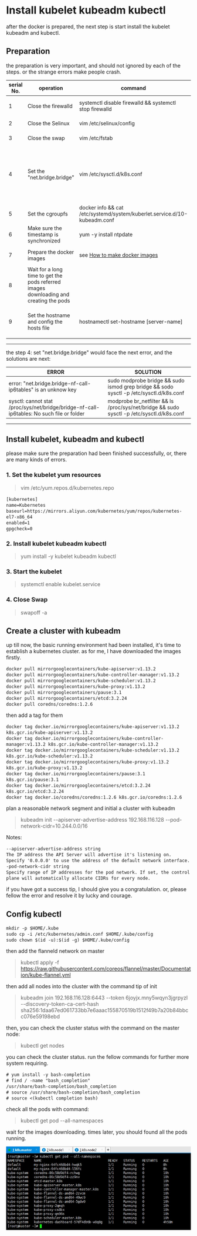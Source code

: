 # Install kubelet kubeadm kubectl
after the docker is prepared, the next step is start install the kubelet kubeadm and kubectl.

## Preparation
the preparation is very important, and should not ignored by each of the steps. or the strange errors make people crash.

serial No. | operation | command | comments
----- | ------ | ----- | -----
1 | Close the firewalld | systemctl disable firewalld && systemctl stop firewalld | firewalld would cause many ports could not be accessed
2 | Close the Selinux | vim /etc/selinux/config | Selinux would cause the right lost
3 | Close the swap | vim /etc/fstab | Close the fstab's swap row
4 | Set the "net.bridge.bridge" | vim /etc/sysctl.d/k8s.conf | add net.bridge.bridge-nf-call-ip6tables = 1 and net.bridge.bridge-nf-call-iptables = 1, then execute sysctl -p /etc/sysctl.d/k8s.conf
5 | Set the cgroupfs | docker info && cat /etc/systemd/system/kuberlet.service.d/10-kubeadm.conf | make sure the both group value equally.
6 | Make sure the timestamp is synchronized | yum -y install ntpdate | Use the 'ntpdate' to synchronize the date of servers
7 | Prepare the docker images | see [How to make docker images](https://github.com/fasimito/kubernetes-cluster/tree/master/4.use-github-docker-make-images) | prepare the kubenetes related docker images
8 | Wait for a long time to get the pods referred images downloading and creating the pods |  | there should need a long time waiting, or fellow step 5
9 | Set the hostname and config the hosts file | hostnamectl set-hostname [server-name] | then config the /etc/hosts file, all servers' hostname must not equally, it would cause conflict.
-----

the step 4: set "net.bridge.bridge" would face the next error, and the solutions are next:

ERROR | SOLUTION
--- | ---
error: "net.bridge.bridge-nf-call-ip6tables" is an unknow key | sudo modprobe bridge && sudo ismod grep bridge && sodo sysctl -p /etc/sysctl.d/k8s.conf
sysctl: cannot stat /proc/sys/net/bridge/bridge-nf-call-ip6tables: No such file or folder | modprobe br_netfilter && ls /proc/sys/net/bridge && sudo sysctl -p /etc/sysctl.d/k8s.conf
------

## Install kubelet, kubeadm and kubectl
please make sure the preparation had been finished successfully, or, there are many kinds of errors.

### 1. Set the kubelet yum resources
> vim /etc/yum.repos.d/kubernetes.repo
```
[kubernetes]
name=Kubernetes
baseurl=https://mirrors.aliyun.com/kubernetes/yum/repos/kubernetes-el7-x86_64
enabled=1
gpgcheck=0
```
### 2. Install kubelet kubeadm kubectl
> yum  install -y kubelet kubeadm kubectl

### 3. Start the kubelet
> systemctl enable kubelet.service

### 4. Close Swap
> swapoff -a

## Create a cluster with kubeadm
up till now, the basic running environment had been installed, it's time to establish a kubernetes cluster.
as for me, I have downloaded the images firstly.
```
docker pull mirrorgooglecontainers/kube-apiserver:v1.13.2
docker pull mirrorgooglecontainers/kube-controller-manager:v1.13.2
docker pull mirrorgooglecontainers/kube-scheduler:v1.13.2
docker pull mirrorgooglecontainers/kube-proxy:v1.13.2
docker pull mirrorgooglecontainers/pause:3.1
docker pull mirrorgooglecontainers/etcd:3.2.24
docker pull coredns/coredns:1.2.6
```
then add a tag for them
```
docker tag docker.io/mirrorgooglecontainers/kube-apiserver:v1.13.2 k8s.gcr.io/kube-apiserver:v1.13.2
docker tag docker.io/mirrorgooglecontainers/kube-controller-manager:v1.13.2 k8s.gcr.io/kube-controller-manager:v1.13.2
docker tag docker.io/mirrorgooglecontainers/kube-scheduler:v1.13.2 k8s.gcr.io/kube-scheduler:v1.13.2
docker tag docker.io/mirrorgooglecontainers/kube-proxy:v1.13.2 k8s.gcr.io/kube-proxy:v1.13.2
docker tag docker.io/mirrorgooglecontainers/pause:3.1 k8s.gcr.io/pause:3.1
docker tag docker.io/mirrorgooglecontainers/etcd:3.2.24 k8s.gcr.io/etcd:3.2.24
docker tag docker.io/coredns/coredns:1.2.6 k8s.gcr.io/coredns:1.2.6
```
plan a reasonable network segment and initial a cluster with kubeadm
> kubeadm init --apiserver-advertise-address 192.168.116.128 --pod-network-cidr=10.244.0.0/16

Notes:
```
--apiserver-advertise-address string
The IP address the API Server will advertise it's listening on. Specify '0.0.0.0' to use the address of the default network interface.
-pod-network-cidr string
Specify range of IP addresses for the pod network. If set, the control plane will automatically allocate CIDRs for every node.
```
if you have got a success tip, I should give you a congratulation. or, please fellow the error and resolve it by lucky and courage.

## Config kubectl
```
mkdir -p $HOME/.kube
sudo cp -i /etc/kubernetes/admin.conf $HOME/.kube/config
sudo chown $(id -u):$(id -g) $HOME/.kube/config
```
then add the flanneld network on master
> kubectl apply -f https://raw.githubusercontent.com/coreos/flannel/master/Documentation/kube-flannel.yml

then add all nodes into the cluster with the command tip of init
> kubeadm join 192.168.116.128:6443 --token 6joyjx.mny5wqyn3jgrpyzl --discovery-token-ca-cert-hash sha256:1daa67ed061733bb7e6aaac155870519b1512f49b7a20b84bbcc076e59198ebd

then, you can check the cluster status with the command on the master node:
> kubectl get nodes

you can check the cluster status.
run the fellow commands for further more system requiring.
```
# yum install -y bash-completion
# find / -name "bash_completion"
/usr/share/bash-completion/bash_completion
# source /usr/share/bash-completion/bash_completion
# source <(kubectl completion bash)
```
check all the pods with command:
> kubectl get pod --all-namespaces

wait for the images downloading. times later, you should found all the pods running.

![image](https://github.com/fasimito/kubernetes-cluster/blob/master/images/all-pods-status.jpg)

